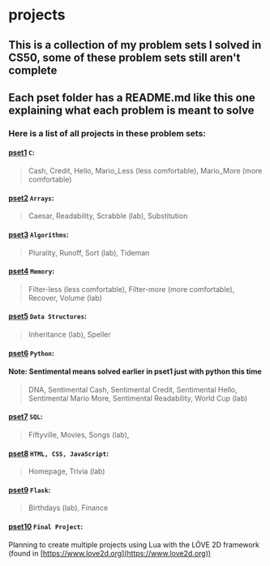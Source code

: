 # projects
## This is a collection of my problem sets I solved in CS50, some of these problem sets still aren't complete
## Each pset folder has a README.md like this one explaining what each problem is meant to solve

### Here is a list of all projects in these problem sets:

#### [pset1](projects/pset1) `C`:
> Cash,
> Credit,
> Hello,
> Mario_Less (less comfortable),
> Mario_More (more comfortable)

#### [pset2](projects/pset2) `Arrays`:
> Caesar,
> Readability,
> Scrabble (lab),
> Substitution

#### [pset3](projects/pset3) `Algorithms`:
> Plurality,
> Runoff,
> Sort (lab),
> Tideman

#### [pset4](pset4) `Memory`:
> Filter-less (less comfortable),
> Filter-more (more comfortable),
> Recover,
> Volume (lab)

#### [pset5](pset5) `Data Structures`:
> Inheritance (lab),
> Speller

#### [pset6](pset6) `Python`:
#### Note: Sentimental means solved earlier in pset1 just with python this time
> DNA,
> Sentimental Cash,
> Sentimental Credit,
> Sentimental Hello,
> Sentimental Mario More,
> Sentimental Readability,
> World Cup (lab)

#### [pset7](projects/pset7) `SQL`:
> Fiftyville,
> Movies,
> Songs (lab),

#### [pset8](projects/pset8) `HTML, CSS, JavaScript`:
> Homepage,
> Trivia (lab)

#### [pset9](projects/pset9) `Flask`:
> Birthdays (lab),
> Finance

#### [pset10](projects/pset10) `Final Project`:
Planning to create multiple projects using Lua with the LÖVE 2D framework (found in [https://www.love2d.org](https://www.love2d.org))
